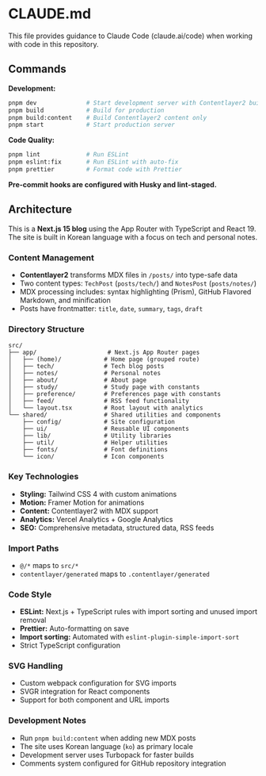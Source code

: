 # CLAUDE.md

This file provides guidance to Claude Code (claude.ai/code) when working with code in this repository.

## Commands

**Development:**
```bash
pnpm dev              # Start development server with Contentlayer2 build and Turbopack
pnpm build            # Build for production
pnpm build:content    # Build Contentlayer2 content only
pnpm start            # Start production server
```

**Code Quality:**
```bash
pnpm lint             # Run ESLint
pnpm eslint:fix       # Run ESLint with auto-fix
pnpm prettier         # Format code with Prettier
```

**Pre-commit hooks are configured with Husky and lint-staged.**

## Architecture

This is a **Next.js 15 blog** using the App Router with TypeScript and React 19. The site is built in Korean language with a focus on tech and personal notes.

### Content Management
- **Contentlayer2** transforms MDX files in `/posts/` into type-safe data
- Two content types: `TechPost` (`posts/tech/`) and `NotesPost` (`posts/notes/`)
- MDX processing includes: syntax highlighting (Prism), GitHub Flavored Markdown, and minification
- Posts have frontmatter: `title`, `date`, `summary`, `tags`, `draft`

### Directory Structure
```
src/
├── app/                    # Next.js App Router pages
│   ├── (home)/            # Home page (grouped route)
│   ├── tech/              # Tech blog posts
│   ├── notes/             # Personal notes
│   ├── about/             # About page
│   ├── study/             # Study page with constants
│   ├── preference/        # Preferences page with constants
│   ├── feed/              # RSS feed functionality
│   └── layout.tsx         # Root layout with analytics
└── shared/                # Shared utilities and components
    ├── config/            # Site configuration
    ├── ui/                # Reusable UI components
    ├── lib/               # Utility libraries
    ├── util/              # Helper utilities
    ├── fonts/             # Font definitions
    └── icon/              # Icon components
```

### Key Technologies
- **Styling:** Tailwind CSS 4 with custom animations
- **Motion:** Framer Motion for animations
- **Content:** Contentlayer2 with MDX support
- **Analytics:** Vercel Analytics + Google Analytics
- **SEO:** Comprehensive metadata, structured data, RSS feeds

### Import Paths
- `@/*` maps to `src/*`
- `contentlayer/generated` maps to `.contentlayer/generated`

### Code Style
- **ESLint:** Next.js + TypeScript rules with import sorting and unused import removal
- **Prettier:** Auto-formatting on save
- **Import sorting:** Automated with `eslint-plugin-simple-import-sort`
- Strict TypeScript configuration

### SVG Handling
- Custom webpack configuration for SVG imports
- SVGR integration for React components
- Support for both component and URL imports

### Development Notes
- Run `pnpm build:content` when adding new MDX posts
- The site uses Korean language (`ko`) as primary locale
- Development server uses Turbopack for faster builds
- Comments system configured for GitHub repository integration